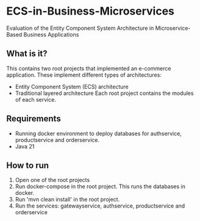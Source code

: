 # ECS-in-Business-Microservices
Evaluation of the Entity Component System Architecture in Microservice-Based Business Applications

## What is it?
This contains two root projects that implemented an e-commerce application.
These implement different types of architectures:
- Entity Component System (ECS) architecture
- Traditional layered architecture
Each root project contains the modules of each service.

## Requirements
- Running docker environment to deploy databases for authservice, productservice and orderservice.
- Java 21 

## How to run
1. Open one of the root projects
2. Run docker-compose in the root project. This runs the databases in docker.
3. Run 'mvn clean install' in the root project.
4. Run the services: gatewayservice, authservice, productservice and orderservice
